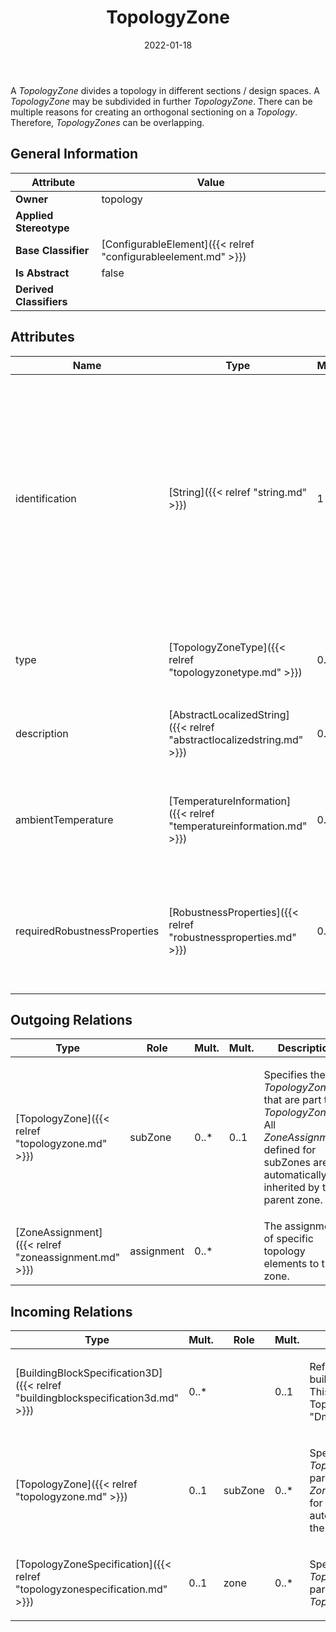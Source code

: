 ﻿---
title: TopologyZone
toc: false
type: specs
date: "2022-01-18"
draft: false
specification: VEC
version: 1.2.2
documentType: "Recommendation"
elementType: Class
classes:
  - TopologyZone
menu_name: vec-1.2.2
---
<p> A <i>TopologyZone</i> divides a topology in different sections / design spaces. A <i>TopologyZone</i> may be subdivided in further <i>TopologyZone</i>. There can be multiple reasons for creating an orthogonal sectioning on a <i>Topology</i>. Therefore, <i>TopologyZones</i> can be overlapping.      </p>

## General Information

| Attribute               | Value |
|-------------------------|-------|
| **Owner**               | topology |
| **Applied Stereotype**  |   |
| **Base Classifier**     | [ConfigurableElement]({{< relref "configurableelement.md" >}})<br/>  |
| **Is Abstract**         | false |
| **Derived Classifiers** |   |

## Attributes
|  Name  |  Type  |  Mult.  |  Description  |  Owning Classifier  |
|--------|--------|---------|---------------|--------------|
|identification | [String]({{< relref "string.md" >}}) | 1 | <p> Specifies a unique identification of the Zone (normally the name). The identification is guaranteed to be unique within the TopologySpecification. For all VEC-documents a Zone-instance can be trusted to be the same if the TopologySpecification-instance is the same (see TopologySpecification) and the identification of the Zone is the same.      </p> | [TopologyZone]({{< relref "topologyzone.md" >}}) |
|type | [TopologyZoneType]({{< relref "topologyzonetype.md" >}}) | 0..1 | <p> The type of the TopologyZone. Valid values are defined in an OpenEnumeration.      </p> | [TopologyZone]({{< relref "topologyzone.md" >}}) |
|description | [AbstractLocalizedString]({{< relref "abstractlocalizedstring.md" >}}) | 0..* | <p> Specifies additional, human readable information about the zone.      </p> | [TopologyZone]({{< relref "topologyzone.md" >}}) |
|ambientTemperature | [TemperatureInformation]({{< relref "temperatureinformation.md" >}}) | 0..1 | <p> Defines the ambient temperature that can occur in this zone. This can result in specific requirements for the used components.      </p> | [TopologyZone]({{< relref "topologyzone.md" >}}) |
|requiredRobustnessProperties | [RobustnessProperties]({{< relref "robustnessproperties.md" >}}) | 0..* | <p> Defines the robustness properties that are required in this zone. This can result in specific requirements for the used components (e.g. the ability for sealing).      </p> | [TopologyZone]({{< relref "topologyzone.md" >}}) |

## Outgoing Relations
|    Type  |   Role   |   Mult.   |   Mult.   |   Description   |
|----------|----------|-----------|-----------|-----------------|
| [TopologyZone]({{< relref "topologyzone.md" >}}) | subZone | 0..* | 0..1 | <p> Specifies the sub <i>TopologyZones</i> that are part the <i>TopologyZone</i>. All <i>ZoneAssignments </i>defined for subZones are automatically inherited by the parent zone.      </p> |
| [ZoneAssignment]({{< relref "zoneassignment.md" >}}) | assignment | 0..* |  | The assignments of specific topology elements to this zone. |
##  Incoming Relations
|    Type  |   Mult.  |   Role    |   Mult.   |   Description  |
|----------|----------|-----------|-----------|----------------|
| [BuildingBlockSpecification3D]({{< relref "buildingblockspecification3d.md" >}}) | 0..* |  | 0..1 | <p> References the Zone that is building block represents. This shall be a TopologyZone with the type &quot;DmuZone&quot;.      </p> |
| [TopologyZone]({{< relref "topologyzone.md" >}}) | 0..1 | subZone | 0..* | <p> Specifies the sub <i>TopologyZones</i> that are part the <i>TopologyZone</i>. All <i>ZoneAssignments </i>defined for subZones are automatically inherited by the parent zone.      </p> |
| [TopologyZoneSpecification]({{< relref "topologyzonespecification.md" >}}) | 0..1 | zone | 0..* | <p> Specifies the <i>TopologyZones</i> that are part of the <i>TopologyZoneSpecification</i>.      </p> |
